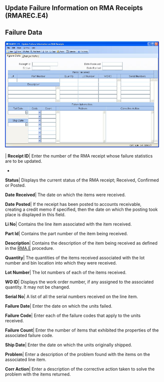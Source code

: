 ## Update Failure Information on RMA Receipts (RMAREC.E4)
<PageHeader />

## Failure Data

![](./RMAREC-E4-1.jpg)

| **Receipt ID**|  Enter the number of the RMA receipt whose failure
statistics are to be updated.

-  
**Status**|  Displays the current status of the RMA receipt; Received,
Confirmed or Posted.

**Date Received**|  The date on which the items were received.

**Date Posted**|  If the receipt has been posted to accounts receivable,
creating a credit memo if specified, then the date on which the posting took
place is displayed in this field.

**Li No**|  Contains the line item associated with the item received.

**Part Id**|  Contains the part number of the item being received.

**Description**|  Contains the description of the item being received as
defined in the [RMA.E](../RMA-E/README.md) procedure.

**Quantity**|  The quantities of the items received associated with the lot
number and bin location into which they were received.

**Lot Number**|  The lot numbers of each of the items received.

**WO ID**|  Displays the work order number, if any assigned to the associated
quantity. It may not be changed.

**Serial No**|  A list of all the serial numbers received on the line item.

**Failure Date**|  Enter the date on which the units failed.

**Failure Code**|  Enter each of the failure codes that apply to the units
received.

**Failure Count**|  Enter the number of items that exhibited the properties of
the associated failure code.

**Ship Date**|  Enter the date on which the units originally shipped.

**Problem**|  Enter a description of the problem found with the items on the
associated line item.

**Corr Action**|  Enter a description of the corrective action taken to solve
the problem with the items returned.


<badge text= "Version 8.10.57 " vertical="middle" />

<PageFooter />
